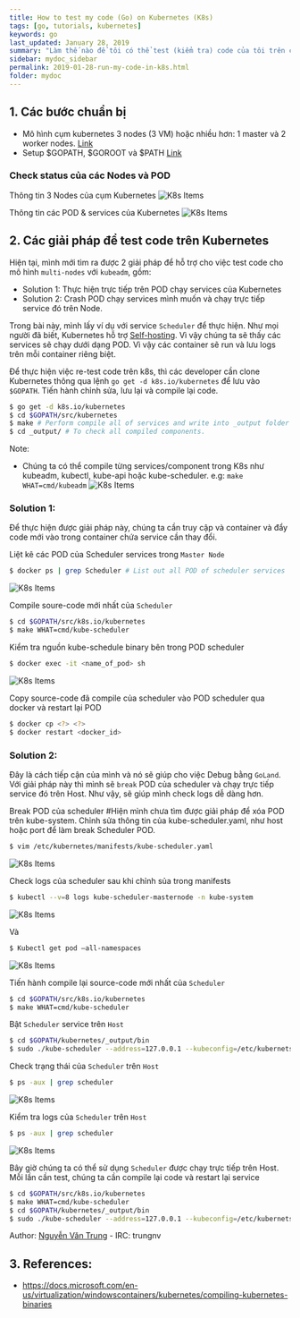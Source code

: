 ```yaml
---
title: How to test my code (Go) on Kubernetes (K8s)
tags: [go, tutorials, kubernetes]
keywords: go
last_updated: January 28, 2019
summary: "Làm thế nào để tôi có thể test (kiểm tra) code của tôi trên cụm cluster của Kubernetes là mục tiêu của bài viết này. Trong bài viết này tôi đề cập đến trường hợp multi-node với kubeadm. Với mô hình [all-in-one](https://github.com/kubernetes/kubernetes) thì apply code trực tiếp vào ``$GOPATH/src/k8s.io/kubernetes`` và ``./hack/local-up-cluster.sh`` là ok."
sidebar: mydoc_sidebar
permalink: 2019-01-28-run-my-code-in-k8s.html
folder: mydoc
---
```



## 1. Các bước chuẩn bị

- Mô hình cụm kubernetes 3 nodes (3 VM) hoặc nhiều hơn: 1 master và 2 worker nodes. [Link](https://vietkubers.github.io/2018-11-21-deploying-multiplenodes-with-kubeadm.html)
- Setup $GOPATH, $GOROOT và $PATH [Link](https://vietkubers.github.io/2019-01-23-preparing-env-for-golang.html)

### Check status của các Nodes và POD

Thông tin 3 Nodes của cụm Kubernetes
![K8s Items](/static/img/compile_go_k8s/node_status.png)

Thông tin các POD & services của Kubernetes
![K8s Items](/static/img/compile_go_k8s/ready_node.png)


## 2. Các giải pháp để test code trên Kubernetes

Hiện tại, mình mới tìm ra được 2 giải pháp để hỗ trợ cho việc test code cho mô hình ``multi-nodes`` với ``kubeadm``, gồm:

* Solution 1: Thực hiện trực tiếp trên POD chạy services của Kubernetes
* Solution 2: Crash POD chạy services mình muốn và chạy trực tiếp service đó trên Node.

Trong bài này, mình lấy ví dụ với service ``Scheduler`` để thực hiện. Như mọi người đã biết, Kubernetes hỗ trợ [Self-hosting](https://thenewstack.io/kubernetes-now-does-self-hosting-with-kubeadm/). Vì vậy chúng ta sẽ thấy các services sẽ chạy dưới dạng POD. Vì vậy các container sẽ run và lưu logs trên mỗi container riêng biệt.

Để thực hiện việc re-test code trên k8s, thì các developer cần clone Kubernetes thông qua lệnh ``go get -d k8s.io/kubernetes`` để lưu vào ``$GOPATH``. Tiến hành chỉnh sửa, lưu lại và compile lại code.

```bash
$ go get -d k8s.io/kubernetes
$ cd $GOPATH/src/kubernetes
$ make # Perform compile all of services and write into _output folder
$ cd _output/ # To check all compiled components.
```

Note:
* Chúng ta có thể compile từng services/component trong K8s như kubeadm, kubectl, kube-api hoặc kube-scheduler. e.g: ``make WHAT=cmd/kubeadm``
![K8s Items](/static/img/compile_go_k8s/compile.png)

### Solution 1:

Để thực hiện được giải pháp này, chúng ta cần truy cập và container và đẩy code mới vào trong container chứa service cần thay đổi.

Liệt kê các POD của Scheduler services trong ``Master Node``
```bash
$ docker ps | grep Scheduler # List out all POD of scheduler services
```
![K8s Items](/static/img/compile_go_k8s/pod_scheduler_docker.png)

Compile soure-code mới nhất của ``Scheduler``
```bash
$ cd $GOPATH/src/k8s.io/kubernetes
$ make WHAT=cmd/kube-scheduler
``` 

Kiểm tra nguồn kube-schedule binary bên trong POD scheduler
```bash
$ docker exec -it <name_of_pod> sh
```
![K8s Items](/static/img/compile_go_k8s/pod_exec.png)

Copy source-code đã compile của scheduler vào POD scheduler qua docker và restart lại POD
```bash
$ docker cp <?> <?>
$ docker restart <docker_id>
```

### Solution 2:

Đây là cách tiếp cận của mình và nó sẽ giúp cho việc Debug bằng ``GoLand``. Với giải pháp này thì mình sẽ `break` POD của scheduler và chạy trực tiếp service đó trên Host. Như vậy, sẽ giúp mình check logs dễ dàng hơn.

Break POD của scheduler #Hiện mình chưa tìm được giải pháp để xóa POD trên kube-system.
Chỉnh sửa thông tin của kube-scheduler.yaml, như host hoặc port để làm break Scheduler POD.
```bash
$ vim /etc/kubernetes/manifests/kube-scheduler.yaml
```
![K8s Items](/static/img/compile_go_k8s/scheduler_manifests.png)

Check logs của scheduler sau khi chỉnh sủa trong manifests
```bash
$ kubectl --v=8 logs kube-scheduler-masternode -n kube-system
```
![K8s Items](/static/img/compile_go_k8s/error_pod_svc.png)

Và 

```bash
$ Kubectl get pod –all-namespaces
```
![K8s Items](/static/img/compile_go_k8s/error_pod.png)

Tiến hành compile lại source-code mới nhất của ``Scheduler``
```bash
$ cd $GOPATH/src/k8s.io/kubernetes
$ make WHAT=cmd/kube-scheduler
``` 

Bật ``Scheduler`` service trên ``Host``
```bash
$ cd $GOPATH/kubernetes/_output/bin
$ sudo ./kube-scheduler --address=127.0.0.1 --kubeconfig=/etc/kubernets/scheduler.conf --leader-elect=true -v=4
``` 

Check trạng thái của ``Scheduler`` trên ``Host``
```bash
$ ps -aux | grep scheduler
```
![K8s Items](/static/img/compile_go_k8s/new_scheduler.png)

Kiểm tra logs của ``Scheduler`` trên ``Host``
```bash
$ ps -aux | grep scheduler
``` 
![K8s Items](/static/img/compile_go_k8s/log_new_scheduler.png)


Bây giờ chúng ta có thể sử dụng ``Scheduler`` được chạy trực tiếp trên Host. Mỗi lần cần test, chúng ta cần compile lại code và restart lại service
```bash
$ cd $GOPATH/src/k8s.io/kubernetes
$ make WHAT=cmd/kube-scheduler
$ cd $GOPATH/kubernetes/_output/bin
$ sudo ./kube-scheduler --address=127.0.0.1 --kubeconfig=/etc/kubernets/scheduler.conf --leader-elect=true -v=4
```

Author: [Nguyễn Văn Trung](https://github.com/trungnvfet) - IRC: trungnv

## 3. References:
- https://docs.microsoft.com/en-us/virtualization/windowscontainers/kubernetes/compiling-kubernetes-binaries
